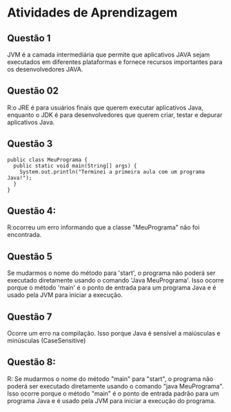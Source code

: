 # Atividades de Aprendizagem

## Questão 1

JVM é a camada intermediária que permite que aplicativos JAVA sejam executados em diferentes plataformas e fornece recursos importantes para os desenvolvedores JAVA.

## Questão 02

R:o JRE é para usuários finais que querem executar aplicativos Java, enquanto o JDK é para desenvolvedores que querem criar, testar e depurar aplicativos Java.

## Questão 3

    public class MeuPrograma {
      public static void main(String[] args) {
        System.out.println("Terminei a primeira aula com um programa Java!");
      }
    }

## Questão 4:
R:ocorreu um erro informando que a classe "MeuPrograma" não foi encontrada.

## Questão 5

Se mudarmos o nome do método para 'start', o programa não poderá ser executado diretamente usando o comando 'Java MeuPrograma'. Isso ocorre porque o método 'main' é o ponto de entrada para um programa Java e é usado pela JVM para iniciar a execução.

## Questão 7 

Ocorre um erro na compilação. Isso porque Java é sensível a maiúsculas e minúsculas (CaseSensitive)

## Questão 8:
R: Se mudarmos o nome do método "main" para "start", o programa não poderá ser executado diretamente usando o comando "java MeuPrograma". Isso ocorre porque o método "main" é o ponto de entrada padrão para um programa Java e é usado pela JVM para iniciar a execução do programa.